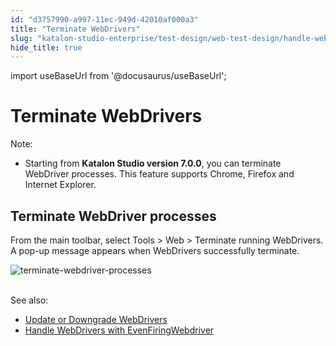 ```yaml
---
id: "d3757990-a997-11ec-949d-42010af000a3"
title: "Terminate WebDrivers"
slug: "katalon-studio-enterprise/test-design/web-test-design/handle-webdrivers/terminate-webdrivers"
hide_title: true
---
```

import useBaseUrl from '@docusaurus/useBaseUrl';


# <a id="id" class="anchor_top_offset"/><a id="ariaid-title1" class="anchor_top_offset"/>Terminate WebDrivers

<div xmlns="http://www.w3.org/1999/xhtml" className="note note note_note"><span className="note__title">Note:</span> 
  <ul className="ul"><li className="li"><p className="p">Starting from <strong className="ph b">Katalon Studio version 7.0.0</strong>, you
        can terminate WebDriver processes. This feature supports Chrome,
        Firefox and Internet Explorer.</p></li></ul>
</div>

## <a id="id_1" class="anchor_top_offset"/>Terminate WebDriver processes

<p xmlns="http://www.w3.org/1999/xhtml" className="p">From the main toolbar, select <span className="ph uicontrol">Tools</span> &gt; <span className="ph uicontrol">Web</span> &gt; <span className="ph uicontrol">Terminate running WebDrivers</span>. A pop-up message appears when WebDrivers successfully terminate.</p> 
<p xmlns="http://www.w3.org/1999/xhtml" className="p"> <img className="image" src={useBaseUrl("https://github.com/katalon-studio/docs-images/raw/master/katalon-studio/docs/handle-webdrivers/Terminate-Webdrivers.png")} alt="terminate-webdriver-processes" /><br /><br /> </p> 
<div xmlns="http://www.w3.org/1999/xhtml" className="p">See also:<ul className="ul"><li className="li"><a className="xref j-external-link" href="https://docs.katalon.com/katalon-studio/docs/update-or-downgrade-webdrivers.html" target="_blank">Update
        or Downgrade WebDrivers</a></li><li className="li"><a className="xref j-external-link" href="https://docs.katalon.com/katalon-studio/docs/handle-webdrivers-with-event-firing-webdriver.html" target="_blank">Handle
        WebDrivers with EvenFiringWebdriver</a></li></ul></div>
